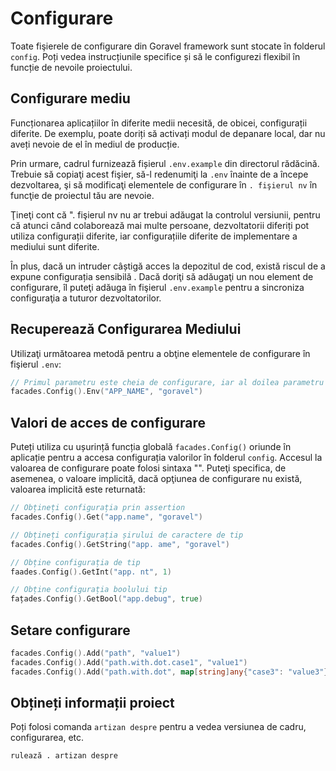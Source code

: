 # Configurare

Toate fişierele de configurare din Goravel framework sunt stocate în folderul `config`. Poți vedea instrucțiunile specifice
și să le configurezi flexibil în funcție de nevoile proiectului.

## Configurare mediu

Funcționarea aplicațiilor în diferite medii necesită, de obicei, configurații diferite. De exemplu, poate doriți să activați
modul de depanare local, dar nu aveți nevoie de el în mediul de producție.

Prin urmare, cadrul furnizează fișierul `.env.example` din directorul rădăcină. Trebuie să copiaţi acest fişier, să-l redenumiţi
la `.env` înainte de a începe dezvoltarea, şi să modificaţi elementele de configurare în `. fişierul nv` în funcţie de proiectul tău
are nevoie.

Ţineţi cont că ". fişierul nv nu ar trebui adăugat la controlul versiunii, pentru că atunci când colaborează mai multe persoane, dezvoltatorii
diferiți pot utiliza configurații diferite, iar configurațiile diferite de implementare a mediului sunt diferite.

În plus, dacă un intruder câștigă acces la depozitul de cod, există riscul de a expune configurația sensibilă
. Dacă doriţi să adăugaţi un nou element de configurare, îl puteţi adăuga în fişierul `.env.example` pentru a sincroniza configuraţia
a tuturor dezvoltatorilor.

## Recuperează Configurarea Mediului

Utilizaţi următoarea metodă pentru a obţine elementele de configurare în fişierul `.env`:

```go
// Primul parametru este cheia de configurare, iar al doilea parametru este valoarea implicită
facades.Config().Env("APP_NAME", "goravel")
```

## Valori de acces de configurare

Puteți utiliza cu ușurință funcția globală `facades.Config()` oriunde în aplicație pentru a accesa configurația valorilor
în folderul `config`. Accesul la valoarea de configurare poate folosi sintaxa "". Puteţi specifica, de asemenea, o valoare
implicită, dacă opţiunea de configurare nu există, valoarea implicită este returnată:

```go
// Obțineți configurația prin assertion
facades.Config().Get("app.name", "goravel")

// Obțineți configurația șirului de caractere de tip
facades.Config().GetString("app. ame", "goravel")

// Obține configurația de tip
faades.Config().GetInt("app. nt", 1)

// Obține configurația boolului tip
fațades.Config().GetBool("app.debug", true)
```

## Setare configurare

```go
facades.Config().Add("path", "value1")
facades.Config().Add("path.with.dot.case1", "value1")
facades.Config().Add("path.with.dot", map[string]any{"case3": "value3"})
```

## Obțineți informații proiect

Poți folosi comanda `artizan despre` pentru a vedea versiunea de cadru, configurarea, etc.

```bash
rulează . artizan despre
```
